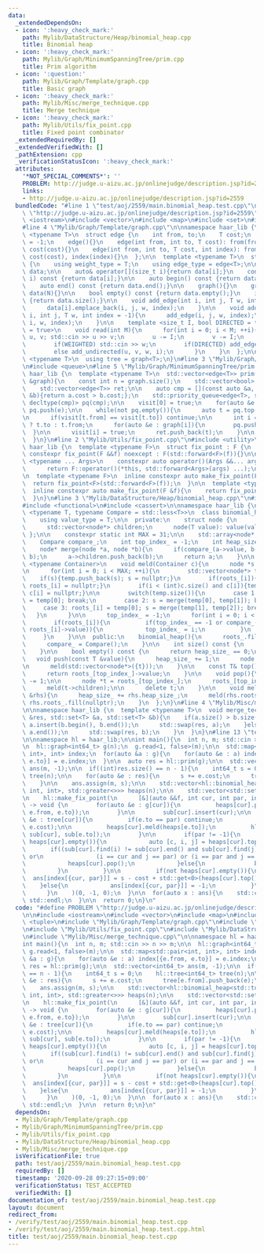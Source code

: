 ```yaml
---
data:
  _extendedDependsOn:
  - icon: ':heavy_check_mark:'
    path: Mylib/DataStructure/Heap/binomial_heap.cpp
    title: Binomial heap
  - icon: ':heavy_check_mark:'
    path: Mylib/Graph/MinimumSpanningTree/prim.cpp
    title: Prim algorithm
  - icon: ':question:'
    path: Mylib/Graph/Template/graph.cpp
    title: Basic graph
  - icon: ':heavy_check_mark:'
    path: Mylib/Misc/merge_technique.cpp
    title: Merge technique
  - icon: ':heavy_check_mark:'
    path: Mylib/Utils/fix_point.cpp
    title: Fixed point combinator
  _extendedRequiredBy: []
  _extendedVerifiedWith: []
  _pathExtension: cpp
  _verificationStatusIcon: ':heavy_check_mark:'
  attributes:
    '*NOT_SPECIAL_COMMENTS*': ''
    PROBLEM: http://judge.u-aizu.ac.jp/onlinejudge/description.jsp?id=2559
    links:
    - http://judge.u-aizu.ac.jp/onlinejudge/description.jsp?id=2559
  bundledCode: "#line 1 \"test/aoj/2559/main.binomial_heap.test.cpp\"\n#define PROBLEM\
    \ \"http://judge.u-aizu.ac.jp/onlinejudge/description.jsp?id=2559\"\n\n#include\
    \ <iostream>\n#include <vector>\n#include <map>\n#include <set>\n#include <tuple>\n\
    #line 4 \"Mylib/Graph/Template/graph.cpp\"\n\nnamespace haar_lib {\n  template\
    \ <typename T>\n  struct edge {\n    int from, to;\n    T cost;\n    int index\
    \ = -1;\n    edge(){}\n    edge(int from, int to, T cost): from(from), to(to),\
    \ cost(cost){}\n    edge(int from, int to, T cost, int index): from(from), to(to),\
    \ cost(cost), index(index){}\n  };\n\n  template <typename T>\n  struct graph\
    \ {\n    using weight_type = T;\n    using edge_type = edge<T>;\n\n    std::vector<std::vector<edge<T>>>\
    \ data;\n\n    auto& operator[](size_t i){return data[i];}\n    const auto& operator[](size_t\
    \ i) const {return data[i];}\n\n    auto begin() const {return data.begin();}\n\
    \    auto end() const {return data.end();}\n\n    graph(){}\n    graph(int N):\
    \ data(N){}\n\n    bool empty() const {return data.empty();}\n    int size() const\
    \ {return data.size();}\n\n    void add_edge(int i, int j, T w, int index = -1){\n\
    \      data[i].emplace_back(i, j, w, index);\n    }\n\n    void add_undirected(int\
    \ i, int j, T w, int index = -1){\n      add_edge(i, j, w, index);\n      add_edge(j,\
    \ i, w, index);\n    }\n\n    template <size_t I, bool DIRECTED = true, bool WEIGHTED\
    \ = true>\n    void read(int M){\n      for(int i = 0; i < M; ++i){\n        int\
    \ u, v; std::cin >> u >> v;\n        u -= I;\n        v -= I;\n        T w = 1;\n\
    \        if(WEIGHTED) std::cin >> w;\n        if(DIRECTED) add_edge(u, v, w, i);\n\
    \        else add_undirected(u, v, w, i);\n      }\n    }\n  };\n\n  template\
    \ <typename T>\n  using tree = graph<T>;\n}\n#line 3 \"Mylib/Graph/MinimumSpanningTree/prim.cpp\"\
    \n#include <queue>\n#line 5 \"Mylib/Graph/MinimumSpanningTree/prim.cpp\"\n\nnamespace\
    \ haar_lib {\n  template <typename T>\n  std::vector<edge<T>> prim(const graph<T>\
    \ &graph){\n    const int n = graph.size();\n    std::vector<bool> visit(n, false);\n\
    \    std::vector<edge<T>> ret;\n\n    auto cmp = [](const auto &a, const auto\
    \ &b){return a.cost > b.cost;};\n    std::priority_queue<edge<T>, std::vector<edge<T>>,\
    \ decltype(cmp)> pq(cmp);\n\n    visit[0] = true;\n    for(auto &e : graph[0])\
    \ pq.push(e);\n\n    while(not pq.empty()){\n      auto t = pq.top(); pq.pop();\n\
    \n      if(visit[t.from] == visit[t.to]) continue;\n\n      int i = visit[t.from]\
    \ ? t.to : t.from;\n      for(auto &e : graph[i]){\n        pq.push(e);\n    \
    \  }\n\n      visit[i] = true;\n      ret.push_back(t);\n    }\n\n    return ret;\n\
    \  }\n}\n#line 2 \"Mylib/Utils/fix_point.cpp\"\n#include <utility>\n\nnamespace\
    \ haar_lib {\n  template <typename F>\n  struct fix_point : F {\n    explicit\
    \ constexpr fix_point(F &&f) noexcept : F(std::forward<F>(f)){}\n\n    template\
    \ <typename ... Args>\n    constexpr auto operator()(Args &&... args) const {\n\
    \      return F::operator()(*this, std::forward<Args>(args) ...);\n    }\n  };\n\
    \n  template <typename F>\n  inline constexpr auto make_fix_point(F &&f){\n  \
    \  return fix_point<F>(std::forward<F>(f));\n  }\n\n  template <typename F>\n\
    \  inline constexpr auto make_fix_point(F &f){\n    return fix_point<F>(std::forward<F>(f));\n\
    \  }\n}\n#line 3 \"Mylib/DataStructure/Heap/binomial_heap.cpp\"\n#include <array>\n\
    #include <functional>\n#include <cassert>\n\nnamespace haar_lib {\n  template\
    \ <typename T, typename Compare = std::less<T>>\n  class binomial_heap {\n  public:\n\
    \    using value_type = T;\n\n  private:\n    struct node {\n      T value;\n\
    \      std::vector<node*> children;\n      node(T value): value(value){}\n   \
    \ };\n\n    constexpr static int MAX = 31;\n\n    std::array<node*, MAX> roots_;\n\
    \    Compare compare_;\n    int top_index_ = -1;\n    int heap_size_ = 0;\n\n\
    \    node* merge(node *a, node *b){\n      if(compare_(a->value, b->value)) std::swap(a,\
    \ b);\n      a->children.push_back(b);\n      return a;\n    }\n\n    template\
    \ <typename Container>\n    void meld(Container c){\n      node *s = nullptr;\n\
    \n      for(int i = 0; i < MAX; ++i){\n        std::vector<node*> temp;\n    \
    \    if(s){temp.push_back(s); s = nullptr;}\n        if(roots_[i]){temp.push_back(roots_[i]);\
    \ roots_[i] = nullptr;}\n        if(i < (int)c.size() and c[i]){temp.push_back(c[i]);\
    \ c[i] = nullptr;}\n\n        switch(temp.size()){\n        case 1: roots_[i]\
    \ = temp[0]; break;\n        case 2: s = merge(temp[0], temp[1]); break;\n   \
    \     case 3: roots_[i] = temp[0]; s = merge(temp[1], temp[2]); break;\n     \
    \   }\n      }\n\n      top_index_ = -1;\n      for(int i = 0; i < MAX; ++i){\n\
    \        if(roots_[i]){\n          if(top_index_ == -1 or compare_(roots_[top_index_]->value,\
    \ roots_[i]->value)){\n            top_index_ = i;\n          }\n        }\n \
    \     }\n    }\n\n  public:\n    binomial_heap(){\n      roots_.fill(nullptr);\n\
    \      compare_ = Compare();\n    }\n\n    int size() const {\n      return heap_size_;\n\
    \    }\n\n    bool empty() const {\n      return heap_size_ == 0;\n    }\n\n \
    \   void push(const T &value){\n      heap_size_ += 1;\n      node *t = new node(value);\n\
    \n      meld(std::vector<node*>({t}));\n    }\n\n    const T& top() const {\n\
    \      return roots_[top_index_]->value;\n    }\n\n    void pop(){\n      heap_size_\
    \ -= 1;\n\n      node *t = roots_[top_index_];\n      roots_[top_index_] = nullptr;\n\
    \      meld(t->children);\n\n      delete t;\n    }\n\n    void meld(binomial_heap\
    \ &rhs){\n      heap_size_ += rhs.heap_size_;\n      meld(rhs.roots_);\n     \
    \ rhs.roots_.fill(nullptr);\n    }\n  };\n}\n#line 4 \"Mylib/Misc/merge_technique.cpp\"\
    \n\nnamespace haar_lib {\n  template <typename T>\n  void merge_technique(std::set<T>\
    \ &res, std::set<T> &a, std::set<T> &b){\n    if(a.size() > b.size()){\n     \
    \ a.insert(b.begin(), b.end());\n      std::swap(res, a);\n    }else{\n      b.insert(a.begin(),\
    \ a.end());\n      std::swap(res, b);\n    }\n  }\n}\n#line 13 \"test/aoj/2559/main.binomial_heap.test.cpp\"\
    \n\nnamespace hl = haar_lib;\n\nint main(){\n  int n, m; std::cin >> n >> m;\n\
    \n  hl::graph<int64_t> g(n);\n  g.read<1, false>(m);\n\n  std::map<std::pair<int,\
    \ int>, int> index;\n  for(auto &a : g){\n    for(auto &e : a) index[{e.from,\
    \ e.to}] = e.index;\n  }\n\n  auto res = hl::prim(g);\n\n  std::vector<int64_t>\
    \ ans(m, -1);\n\n  if((int)res.size() == n - 1){\n    int64_t s = 0;\n    hl::tree<int64_t>\
    \ tree(n);\n\n    for(auto &e : res){\n      s += e.cost;\n      tree[e.from].push_back(e);\n\
    \    }\n\n    ans.assign(m, s);\n\n    std::vector<hl::binomial_heap<std::tuple<int64_t,\
    \ int, int>, std::greater<>>> heaps(n);\n\n    std::vector<std::set<int>> sub(n);\n\
    \n    hl::make_fix_point(\n      [&](auto &&f, int cur, int par, int64_t cost)\
    \ -> void {\n        for(auto &e : g[cur]){\n          heaps[cur].push({e.cost,\
    \ e.from, e.to});\n        }\n\n        sub[cur].insert(cur);\n\n        for(auto\
    \ &e : tree[cur]){\n          if(e.to == par) continue;\n          f(e.to, cur,\
    \ e.cost);\n\n          heaps[cur].meld(heaps[e.to]);\n          hl::merge_technique(sub[cur],\
    \ sub[cur], sub[e.to]);\n        }\n\n        if(par != -1){\n          while(not\
    \ heaps[cur].empty()){\n            auto [c, i, j] = heaps[cur].top();\n     \
    \       if((sub[cur].find(i) != sub[cur].end() and sub[cur].find(j) != sub[cur].end())\
    \ or\n               (i == cur and j == par) or (i == par and j == cur)){\n  \
    \            heaps[cur].pop();\n            }else{\n              break;\n   \
    \         }\n          }\n\n          if(not heaps[cur].empty()){\n          \
    \  ans[index[{cur, par}]] = s - cost + std::get<0>(heaps[cur].top());\n      \
    \    }else{\n            ans[index[{cur, par}]] = -1;\n          }\n        }\n\
    \      }\n    )(0, -1, 0);\n  }\n\n  for(auto x : ans){\n    std::cout << x <<\
    \ std::endl;\n  }\n\n  return 0;\n}\n"
  code: "#define PROBLEM \"http://judge.u-aizu.ac.jp/onlinejudge/description.jsp?id=2559\"\
    \n\n#include <iostream>\n#include <vector>\n#include <map>\n#include <set>\n#include\
    \ <tuple>\n#include \"Mylib/Graph/Template/graph.cpp\"\n#include \"Mylib/Graph/MinimumSpanningTree/prim.cpp\"\
    \n#include \"Mylib/Utils/fix_point.cpp\"\n#include \"Mylib/DataStructure/Heap/binomial_heap.cpp\"\
    \n#include \"Mylib/Misc/merge_technique.cpp\"\n\nnamespace hl = haar_lib;\n\n\
    int main(){\n  int n, m; std::cin >> n >> m;\n\n  hl::graph<int64_t> g(n);\n \
    \ g.read<1, false>(m);\n\n  std::map<std::pair<int, int>, int> index;\n  for(auto\
    \ &a : g){\n    for(auto &e : a) index[{e.from, e.to}] = e.index;\n  }\n\n  auto\
    \ res = hl::prim(g);\n\n  std::vector<int64_t> ans(m, -1);\n\n  if((int)res.size()\
    \ == n - 1){\n    int64_t s = 0;\n    hl::tree<int64_t> tree(n);\n\n    for(auto\
    \ &e : res){\n      s += e.cost;\n      tree[e.from].push_back(e);\n    }\n\n\
    \    ans.assign(m, s);\n\n    std::vector<hl::binomial_heap<std::tuple<int64_t,\
    \ int, int>, std::greater<>>> heaps(n);\n\n    std::vector<std::set<int>> sub(n);\n\
    \n    hl::make_fix_point(\n      [&](auto &&f, int cur, int par, int64_t cost)\
    \ -> void {\n        for(auto &e : g[cur]){\n          heaps[cur].push({e.cost,\
    \ e.from, e.to});\n        }\n\n        sub[cur].insert(cur);\n\n        for(auto\
    \ &e : tree[cur]){\n          if(e.to == par) continue;\n          f(e.to, cur,\
    \ e.cost);\n\n          heaps[cur].meld(heaps[e.to]);\n          hl::merge_technique(sub[cur],\
    \ sub[cur], sub[e.to]);\n        }\n\n        if(par != -1){\n          while(not\
    \ heaps[cur].empty()){\n            auto [c, i, j] = heaps[cur].top();\n     \
    \       if((sub[cur].find(i) != sub[cur].end() and sub[cur].find(j) != sub[cur].end())\
    \ or\n               (i == cur and j == par) or (i == par and j == cur)){\n  \
    \            heaps[cur].pop();\n            }else{\n              break;\n   \
    \         }\n          }\n\n          if(not heaps[cur].empty()){\n          \
    \  ans[index[{cur, par}]] = s - cost + std::get<0>(heaps[cur].top());\n      \
    \    }else{\n            ans[index[{cur, par}]] = -1;\n          }\n        }\n\
    \      }\n    )(0, -1, 0);\n  }\n\n  for(auto x : ans){\n    std::cout << x <<\
    \ std::endl;\n  }\n\n  return 0;\n}\n"
  dependsOn:
  - Mylib/Graph/Template/graph.cpp
  - Mylib/Graph/MinimumSpanningTree/prim.cpp
  - Mylib/Utils/fix_point.cpp
  - Mylib/DataStructure/Heap/binomial_heap.cpp
  - Mylib/Misc/merge_technique.cpp
  isVerificationFile: true
  path: test/aoj/2559/main.binomial_heap.test.cpp
  requiredBy: []
  timestamp: '2020-09-28 09:27:15+09:00'
  verificationStatus: TEST_ACCEPTED
  verifiedWith: []
documentation_of: test/aoj/2559/main.binomial_heap.test.cpp
layout: document
redirect_from:
- /verify/test/aoj/2559/main.binomial_heap.test.cpp
- /verify/test/aoj/2559/main.binomial_heap.test.cpp.html
title: test/aoj/2559/main.binomial_heap.test.cpp
---
```

